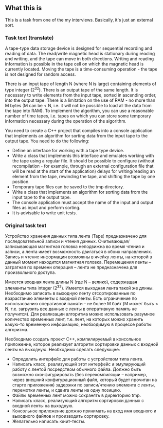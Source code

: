 ## What this is
This is a task from one of the my interviews. Basically, it's just an external sort.

### Task text (translate)
A tape-type data storage device is designed for sequential recording and reading of data. The read/write magnetic head is stationary during reading and writing, and the tape can move in both directions. Writing and reading information is possible in the tape cell on which the magnetic head is currently located. Moving the tape is a time-consuming operation - the tape is not designed for random access.

There is an input tape of length N (where N is large) containing elements of type integer (2<sup>32</sup>). There is an output tape of the same length. It is necessary to write elements from the input tape, sorted in ascending order, into the output tape. There is a limitation on the use of RAM - no more than M bytes (M can be < N, i.e. it will not be possible to load all the data from the tape into RAM). To implement the algorithm, you can use a reasonable number of time tapes, i.e. tapes on which you can store some temporary information necessary during the operation of the algorithm.

You need to create a C++ project that compiles into a console application that implements an algorithm for sorting data from the input tape to the output tape. You need to do the following:
- Define an interface for working with a tape type device.
- Write a class that implements this interface and emulates working with the tape using a regular file. It should be possible to configure (without recompilation - for example, through an external configuration file that will be read at the start of the application) delays for writing/reading an element from the tape, rewinding the tape, and shifting the tape by one position.
- Temporary tape files can be saved to the tmp directory.
- Write a class that implements an algorithm for sorting data from the input tape to the output tape.
- The console application must accept the name of the input and output files as input and perform sorting.
- It is advisable to write unit tests.

### Original task text
Устройство хранения данных типа лента (Tape) предназначено для последовательной записи и чтения данных. Считывающая/записывающая магнитная головка неподвижна во время чтения и записи, а лента имеет возможность двигаться в обоих направлениях. Запись и чтение информации возможны в ячейку ленты, на которой в данный момент находится магнитная головка. Перемещения ленты – затратная по времени операция – лента не предназначена для произвольного доступа.

Имеется входная лента длины N (где N – велико), содержащая элементы типа integer (2<sup>32</sup>). Имеется выходная лента такой же длины. Необходимо записать в выходную ленту отсортированные по возрастанию элементы с входной ленты. Есть ограничение по использованию оперативной памяти – не более M байт (M может быть < N, т.е. загрузить все данные с ленты в оперативную память не получится). Для реализации алгоритма можно использовать разумное количество временных лент, т.е. лент, на которых можно хранить какую-то временную информацию, необходимую в процессе работы алгоритма.

Необходимо создать проект С++, компилируемый в консольное приложение, которое реализует алгоритм сортировки данных с входной ленты на выходную. Необходимо сделать следующее:
- Определить интерфейс для работы с устройством типа лента.
- Написать класс, реализующий этот интерфейс и эмулирующий работу с лентой посредством обычного файла. Должно быть возможно сконфигурировать (без перекомпиляции – например, через внешний конфигурационный файл, который будет прочитан на старте приложения) задержки по записи/чтению элемента с ленты, перемотки ленты, и сдвига ленты на одну позицию.
- Файлы временных лент можно сохранять в директорию tmp.
- Написать класс, реализующий алгоритм сортировки данных с входной ленты на выходную.
- Консольное приложение должно принимать на вход имя входного и выходного файлов и производить сортировку.
- Желательно написать юнит-тесты.
